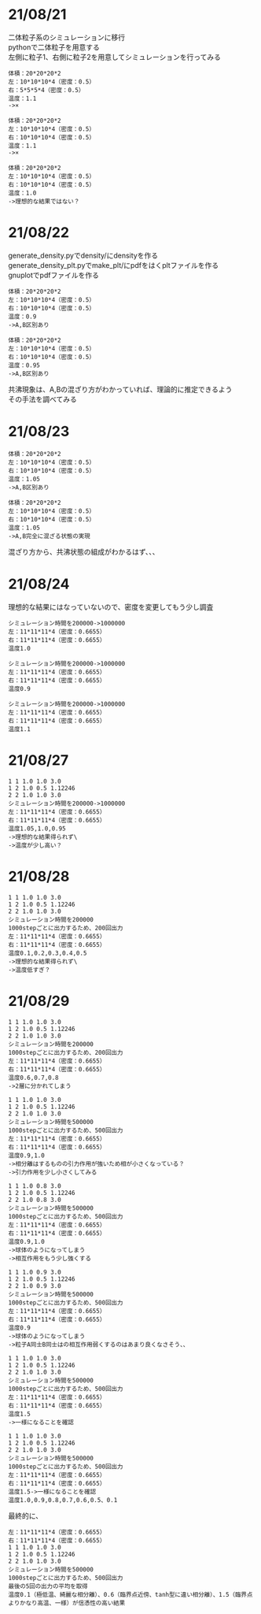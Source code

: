 # 21/08/21
二体粒子系のシミュレーションに移行\
pythonで二体粒子を用意する\
左側に粒子1、右側に粒子2を用意してシミュレーションを行ってみる

```
体積：20*20*20*2
左：10*10*10*4（密度：0.5）
右：5*5*5*4（密度：0.5）
温度：1.1
->×
```

```
体積：20*20*20*2
左：10*10*10*4（密度：0.5）
右：10*10*10*4（密度：0.5）
温度：1.1
->×
```

```
体積：20*20*20*2
左：10*10*10*4（密度：0.5）
右：10*10*10*4（密度：0.5）
温度：1.0
->理想的な結果ではない？
```

# 21/08/22

generate_density.pyでdensity/にdensityを作る\
generate_density_plt.pyでmake_plt/にpdfをはくpltファイルを作る\
gnuplotでpdfファイルを作る

```
体積：20*20*20*2
左：10*10*10*4（密度：0.5）
右：10*10*10*4（密度：0.5）
温度：0.9
->A,B区別あり
```

```
体積：20*20*20*2
左：10*10*10*4（密度：0.5）
右：10*10*10*4（密度：0.5）
温度：0.95
->A,B区別あり
```

共沸現象は、A,Bの混ざり方がわかっていれば、理論的に推定できるよう\
その手法を調べてみる

# 21/08/23
```
体積：20*20*20*2
左：10*10*10*4（密度：0.5）
右：10*10*10*4（密度：0.5）
温度：1.05
->A,B区別あり
```

```
体積：20*20*20*2
左：10*10*10*4（密度：0.5）
右：10*10*10*4（密度：0.5）
温度：1.05
->A,B完全に混ざる状態の実現
```

混ざり方から、共沸状態の組成がわかるはず、、、

# 21/08/24
理想的な結果にはなっていないので、密度を変更してもう少し調査

```
シミュレーション時間を200000->1000000
左：11*11*11*4（密度：0.6655）
右：11*11*11*4（密度：0.6655）
温度1.0
```

```
シミュレーション時間を200000->1000000
左：11*11*11*4（密度：0.6655）
右：11*11*11*4（密度：0.6655）
温度0.9
```

```
シミュレーション時間を200000->1000000
左：11*11*11*4（密度：0.6655）
右：11*11*11*4（密度：0.6655）
温度1.1
```

# 21/08/27
```粒子AB間のカットオフ距離変更
1 1 1.0 1.0 3.0
1 2 1.0 0.5 1.12246
2 2 1.0 1.0 3.0
シミュレーション時間を200000->1000000
左：11*11*11*4（密度：0.6655）
右：11*11*11*4（密度：0.6655）
温度1.05,1.0,0.95
->理想的な結果得られず\
->温度が少し高い？
```

# 21/08/28
```
1 1 1.0 1.0 3.0
1 2 1.0 0.5 1.12246
2 2 1.0 1.0 3.0
シミュレーション時間を200000
1000stepごとに出力するため、200回出力
左：11*11*11*4（密度：0.6655）
右：11*11*11*4（密度：0.6655）
温度0.1,0.2,0.3,0.4,0.5
->理想的な結果得られず\
->温度低すぎ？
```

# 21/08/29
```
1 1 1.0 1.0 3.0
1 2 1.0 0.5 1.12246
2 2 1.0 1.0 3.0
シミュレーション時間を200000
1000stepごとに出力するため、200回出力
左：11*11*11*4（密度：0.6655）
右：11*11*11*4（密度：0.6655）
温度0.6,0.7,0.8
->2層に分かれてしまう
```

```中々良い結果に
1 1 1.0 1.0 3.0
1 2 1.0 0.5 1.12246
2 2 1.0 1.0 3.0
シミュレーション時間を500000
1000stepごとに出力するため、500回出力
左：11*11*11*4（密度：0.6655）
右：11*11*11*4（密度：0.6655）
温度0.9,1.0
->相分離はするものの引力作用が強いため相が小さくなっている？
->引力作用を少し小さくしてみる
```

```
1 1 1.0 0.8 3.0
1 2 1.0 0.5 1.12246
2 2 1.0 0.8 3.0
シミュレーション時間を500000
1000stepごとに出力するため、500回出力
左：11*11*11*4（密度：0.6655）
右：11*11*11*4（密度：0.6655）
温度0.9,1.0
->球体のようになってしまう
->相互作用をもう少し強くする
```

```
1 1 1.0 0.9 3.0
1 2 1.0 0.5 1.12246
2 2 1.0 0.9 3.0
シミュレーション時間を500000
1000stepごとに出力するため、500回出力
左：11*11*11*4（密度：0.6655）
右：11*11*11*4（密度：0.6655）
温度0.9
->球体のようになってしまう
->粒子A同士B同士はの相互作用弱くするのはあまり良くなさそう、、
```

```温度を上げて、一様になるか？
1 1 1.0 1.0 3.0
1 2 1.0 0.5 1.12246
2 2 1.0 1.0 3.0
シミュレーション時間を500000
1000stepごとに出力するため、500回出力
左：11*11*11*4（密度：0.6655）
右：11*11*11*4（密度：0.6655）
温度1.5
->一様になることを確認
```

```粒子を作る工程に一部誤りが、再度実験
1 1 1.0 1.0 3.0
1 2 1.0 0.5 1.12246
2 2 1.0 1.0 3.0
シミュレーション時間を500000
1000stepごとに出力するため、500回出力
左：11*11*11*4（密度：0.6655）
右：11*11*11*4（密度：0.6655）
温度1.5->一様になることを確認
温度1.0,0.9,0.8,0.7,0.6,0.5、0.1
```

最終的に、
```
左：11*11*11*4（密度：0.6655）
右：11*11*11*4（密度：0.6655）
1 1 1.0 1.0 3.0
1 2 1.0 0.5 1.12246
2 2 1.0 1.0 3.0
シミュレーション時間を500000
1000stepごとに出力するため、500回出力
最後の5回の出力の平均を取得
温度0.1（極低温、綺麗な相分離）、0.6（臨界点近傍、tanh型に違い相分離）、1.5（臨界点よりかなり高温、一様）が信憑性の高い結果
```
